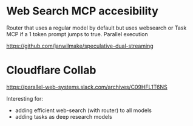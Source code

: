 # Web Search MCP accesibility

Router that uses a regular model by default but uses websearch or Task MCP if a 1 token prompt jumps to true. Parallel execution

https://github.com/janwilmake/speculative-dual-streaming

# Cloudflare Collab

https://parallel-web-systems.slack.com/archives/C09HFL1T6NS

Interesting for:

- adding efficient web-search (with router) to all models
- adding tasks as deep research models

